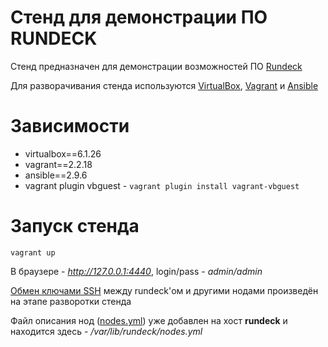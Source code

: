 # Стенд для демонстрации ПО RUNDECK

Стенд предназначен для демонстрации возможностей ПО [Rundeck](https://www.rundeck.com/open-source)

Для разворачивания стенда используются [VirtualBox](https://www.virtualbox.org/), [Vagrant](https://www.vagrantup.com/) и [Ansible](https://www.ansible.com/)

# Зависимости
* virtualbox==6.1.26
* vagrant==2.2.18
* ansible==2.9.6
* vagrant plugin vbguest - ```vagrant plugin install vagrant-vbguest```

# Запуск стенда
```vagrant up```

В браузере - *http://127.0.0.1:4440*, login/pass - *admin/admin*

[Обмен ключами SSH](https://www.opennet.ru/man.shtml?topic=ssh-copy-id&category=1&russian=0) между rundeck'ом и другими нодами произведён на этапе разворотки стенда

Файл описания нод ([nodes.yml](nodes.yml)) уже добавлен на хост **rundeck** и находится здесь - */var/lib/rundeck/nodes.yml*
